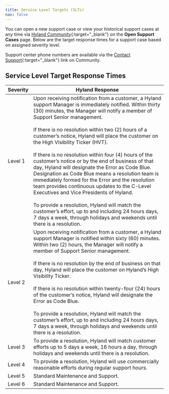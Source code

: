 ```yaml
---
title: Service Level Targets (SLTs)
nav: false
---
```


You can open a new support case or view your historical support cases at any time via [Hyland Community](https://community.hyland.com/){:target="_blank"} on the **Open Support Cases** page. Below are the target response times for a support case based on assigned severity level.

Support center phone numbers are available via the [Contact Support](https://community.hyland.com/customer-portal/wiki/hyland-support/technical-support-phone-numbers){:target="_blank"} link on Community.

## Service Level Target Response Times

| Severity | Hyland Response |
|:---------| --------------- |
| Level 1 | Upon receiving notification from a customer, a Hyland support Manager is immediately notified.  Within thirty (30) minutes, the Manager will notify a member of Support Senior management.<br><br>If there is no resolution within two (2) hours of a customer’s notice, Hyland will place the customer on the High Visibility Ticker (HVT).<br><br>If there is no resolution within four (4) hours of the customer’s notice or by the end of business of that day, Hyland will designate the Error as Code Blue.  Designation as Code Blue means a resolution team is immediately formed for the Error and the resolution team provides continuous updates to the C-Level Executives and Vice Presidents of Hyland.<br><br>To provide a resolution, Hyland will match the customer’s effort, up to and including 24 hours days, 7 days a week, through holidays and weekends until there is a resolution. |
| Level 2 | Upon receiving notification from a customer, a Hyland support Manager is notified within sixty (60) minutes.  Within two (2) hours, the Manager will notify a member of Support Senior management.<br><br>If there is no resolution by the end of business on that day, Hyland will place the customer on Hyland’s High Visibility Ticker.<br><br>If there is no resolution within twenty-four (24) hours of the customer’s notice, Hyland will designate the Error as Code Blue.<br><br>To provide a resolution, Hyland will match the customer’s effort, up to and including 24 hours days, 7 days a week, through holidays and weekends until there is a resolution. |
| Level 3 | To provide a resolution, Hyland will match customer efforts up to 5 days a week, 16 hours a day, through holidays and weekends until there is a resolution. |
| Level 4 | To provide a resolution, Hyland will use commercially reasonable efforts during regular support hours. |
| Level 5 | Standard Maintenance and Support. |
| Level 6 | Standard Maintenance and Support. |
